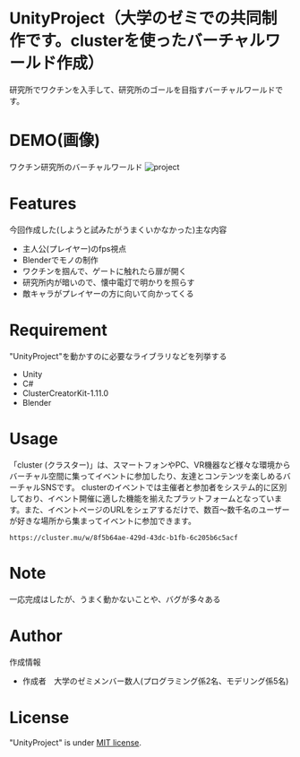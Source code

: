 # UnityProject（大学のゼミでの共同制作です。clusterを使ったバーチャルワールド作成）
 
研究所でワクチンを入手して、研究所のゴールを目指すバーチャルワールドです。
 
# DEMO(画像)
ワクチン研究所のバーチャルワールド
![project](https://user-images.githubusercontent.com/46737524/102016154-d277e080-3da2-11eb-86d4-f16c4f634492.png)

# Features
 
今回作成した(しようと試みたがうまくいかなかった)主な内容

* 主人公(プレイヤー)のfps視点
* Blenderでモノの制作
* ワクチンを掴んで、ゲートに触れたら扉が開く
* 研究所内が暗いので、懐中電灯で明かりを照らす
* 敵キャラがプレイヤーの方に向いて向かってくる

# Requirement
 
"UnityProject"を動かすのに必要なライブラリなどを列挙する
 
* Unity 
* C#
* ClusterCreatorKit-1.11.0
* Blender
 
# Usage
 
「cluster (クラスター)」は、スマートフォンやPC、VR機器など様々な環境からバーチャル空間に集ってイベントに参加したり、友達とコンテンツを楽しめるバーチャルSNSです。
clusterのイベントでは主催者と参加者をシステム的に区別しており、イベント開催に適した機能を揃えたプラットフォームとなっています。また、イベントページのURLをシェアするだけで、数百～数千名のユーザーが好きな場所から集まってイベントに参加できます。
 
```
https://cluster.mu/w/8f5b64ae-429d-43dc-b1fb-6c205b6c5acf
```
 
# Note
 
一応完成はしたが、うまく動かないことや、バグが多々ある
 
# Author
 
作成情報
 
* 作成者　大学のゼミメンバー数人(プログラミング係2名、モデリング係5名)
 
# License
 
"UnityProject" is under [MIT license](https://cluster.mu/w/8f5b64ae-429d-43dc-b1fb-6c205b6c5acf).
